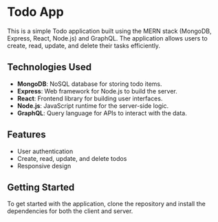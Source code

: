 # Todo App

This is a simple Todo application built using the MERN stack (MongoDB, Express, React, Node.js) and GraphQL. The application allows users to create, read, update, and delete their tasks efficiently.

## Technologies Used

- **MongoDB**: NoSQL database for storing todo items.
- **Express**: Web framework for Node.js to build the server.
- **React**: Frontend library for building user interfaces.
- **Node.js**: JavaScript runtime for the server-side logic.
- **GraphQL**: Query language for APIs to interact with the data.

## Features

- User authentication
- Create, read, update, and delete todos
- Responsive design

## Getting Started

To get started with the application, clone the repository and install the dependencies for both the client and server.
